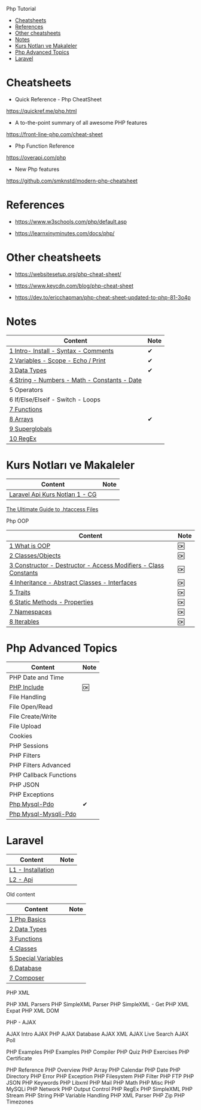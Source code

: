 
Php Tutorial

- [Cheatsheets](#cheatsheets)
- [References](#references)
- [Other cheatsheets](#other-cheatsheets)
- [Notes](#notes)
- [Kurs Notları ve Makaleler](#kurs-notları-ve-makaleler)
- [Php Advanced Topics](#php-advanced-topics)
- [Laravel](#laravel)

# Cheatsheets

- Quick Reference - Php CheatSheet

https://quickref.me/php.html

- A to-the-point summary of all awesome PHP features

https://front-line-php.com/cheat-sheet

- Php Function Reference

https://overapi.com/php

- New Php features

https://github.com/smknstd/modern-php-cheatsheet


# References

- https://www.w3schools.com/php/default.asp

- https://learnxinyminutes.com/docs/php/

# Other cheatsheets

- https://websitesetup.org/php-cheat-sheet/

- https://www.keycdn.com/blog/php-cheat-sheet

- https://dev.to/ericchapman/php-cheat-sheet-updated-to-php-81-3o4p

# Notes

Content                                                                               | Note
--------------------------------------------------------------------------------------|-----
[1 Intro- Install - Syntax - Comments](./php-w3-01-intro.md)                          | ✔
[2 Variables - Scope - Echo / Print ](./php-w3-02-variables.md)                       | ✔
[3 Data Types](./php-w3-03-data-types.md)                                             | ✔
[4 String - Numbers - Math - Constants - Date](./php-w3-04-string-and-other-types.md) |
5 Operators                                                                           |
6 If/Else/Elseif - Switch - Loops                                                     |
[7 Functions](./php-w3-07-functions.md)                                                                           |
[8 Arrays](./php-w3-08-arrays.md)                                                     | ✔ 
[9 Superglobals](./php-w3-09-superglobals.md)                                         |
[10 RegEx](./php-w3-10-regex.md)                                                                              |


# Kurs Notları ve Makaleler

Content                                                      | Note
-------------------------------------------------------------|-----
[Laravel Api Kurs Notları 1 - CG](./udm-laravel-api-not1.md) |
[The Ultimate Guide to .htaccess Files](./article/art-htaccess1.md)


Php OOP

Content                                                                                         | Note
------------------------------------------------------------------------------------------------|-----
[1 What is OOP](./php-oop-01-intro.md)                                                          | 🆗
[2 Classes/Objects](./php-oop-02-classes.md)                                                    | 🆗
[3 Constructor - Destructor - Access Modifiers - Class Constants ](./php-oop-03-constructor.md) | 🆗
[4 Inheritance - Abstract Classes - Interfaces ](./php-oop-04-inheritance.md)                   | 🆗
[5 Traits](./php-oop-05-traits.md)                                                              | 🆗
[6 Static Methods - Properties](./php-oop-06-static-method-props.md)                            | 🆗
[7 Namespaces](./php-oop-07-namespaces.md)                                                      | 🆗
[8 Iterables](./php-oop-08-iterables.md)                                                        | 🆗

# Php Advanced Topics

| Content                                      | Note |
|----------------------------------------------|------|
| PHP Date and Time                            |
| [PHP Include](./php-adv-02-include.md)       | 🆗   
| File Handling                                |
| File Open/Read                               |
| File Create/Write                            |
| File Upload                                  |
| Cookies                                      |
| PHP Sessions                                 |
| PHP Filters                                  |
| PHP Filters Advanced                         |
| PHP Callback Functions                       |
| PHP JSON                                     |
| PHP Exceptions                               |
| [Php Mysql-Pdo](./php-mysql-tutor-pdo.md)    | ✔    
| [Php Mysql-Mysqli-Pdo](./php-mysql-tutor.md) |

# Laravel

| Content                                | Note |
|----------------------------------------|------|
| [L1 - Installation](./lrv-01-basic.md) |
| [L2 - Api](./lrv-02-api.md)            |





Old content

Content                                              | Note
-----------------------------------------------------|-----
[1 Php Basics](./php-01-basics.md)                   |
[2 Data Types](./php-02-data-types-1.md)             |
[3 Functions](./php-03-functions.md)                 |
[4 Classes](./php-04-classes.md)                     |
[5 Special Variables](./php-05-Special-Variables.md) |
[6 Database](./php-06-Database.md)                   |
[7 Composer](./php-07-Composer.md)                   |


PHP XML

PHP XML Parsers
PHP SimpleXML Parser
PHP SimpleXML - Get
PHP XML Expat
PHP XML DOM

PHP - AJAX

AJAX Intro
AJAX PHP
AJAX Database
AJAX XML
AJAX Live Search
AJAX Poll

PHP Examples
PHP Examples
PHP Compiler
PHP Quiz
PHP Exercises
PHP Certificate

PHP Reference
PHP Overview
PHP Array
PHP Calendar
PHP Date
PHP Directory
PHP Error
PHP Exception
PHP Filesystem
PHP Filter
PHP FTP
PHP JSON
PHP Keywords
PHP Libxml
PHP Mail
PHP Math
PHP Misc
PHP MySQLi
PHP Network
PHP Output Control
PHP RegEx
PHP SimpleXML
PHP Stream
PHP String
PHP Variable Handling
PHP XML Parser
PHP Zip
PHP Timezones
